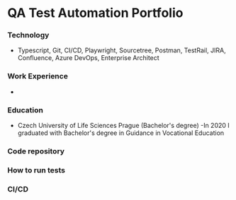 # QA Test Automation Portfolio

### Technology
- Typescript, Git, CI/CD, Playwright, Sourcetree, Postman, TestRail, JIRA, Confluence, Azure DevOps, Enterprise Architect

### Work Experience
- 

### Education
- Czech University of Life Sciences Prague (Bachelor's degree)
  -In 2020 I graduated with Bachelor's degree in Guidance in Vocational Education

### Code repository

### How to run tests

### CI/CD
